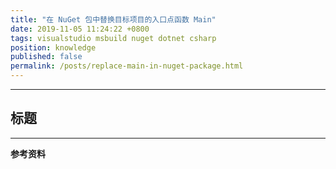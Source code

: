 ```yaml
---
title: "在 NuGet 包中替换目标项目的入口点函数 Main"
date: 2019-11-05 11:24:22 +0800
tags: visualstudio msbuild nuget dotnet csharp
position: knowledge
published: false
permalink: /posts/replace-main-in-nuget-package.html
---
```




---

<div id="toc"></div>

## 标题

---

**参考资料**
